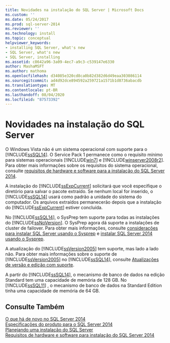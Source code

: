 ```yaml
---
title: Novidades na instalação do SQL Server | Microsoft Docs
ms.custom: ''
ms.date: 05/24/2017
ms.prod: sql-server-2014
ms.reviewer: ''
ms.technology: install
ms.topic: conceptual
helpviewer_keywords:
- installing SQL Server, what's new
- SQL Server, what's new
- SQL Server, installing
ms.assetid: c8642a96-3a09-4ec7-a9c3-c539147e6330
author: MashaMSFT
ms.author: mathoma
ms.openlocfilehash: d34085e320cd8ca0b82d382d6d49eaa303086114
ms.sourcegitcommit: ad4d92dce894592a259721a1571b1d8736abacdb
ms.translationtype: MT
ms.contentlocale: pt-BR
ms.lasthandoff: 08/04/2020
ms.locfileid: "87573392"
---
```

# <a name="what39s-new-in-sql-server-installation"></a>Novidades na instalação do SQL Server
  O Windows Vista não é um sistema operacional com suporte para o [!INCLUDE[ssSQL14](../../includes/sssql14-md.md)]. O Service Pack 1 permanece como o requisito mínimo para sistemas operacionais [!INCLUDE[win7](../../includes/win7-md.md)] e [!INCLUDE[winserver2008r2](../../includes/winserver2008r2-md.md)]. Para obter mais informações sobre os requisitos do sistema operacional, consulte [requisitos de hardware e software para a instalação do SQL Server 2014](hardware-and-software-requirements-for-installing-sql-server.md).  
  
 A instalação do [!INCLUDE[ssExpCurrent](../../includes/ssexpcurrent-md.md)] solicitará que você especifique o diretório para salvar o pacote extraído. Se nenhum local for inserido, o [!INCLUDE[ssSQL14](../../includes/sssql14-md.md)] usará como padrão a unidade do sistema do computador. Os arquivos extraídos permanecerão depois que a instalação do [!INCLUDE[ssExpCurrent](../../includes/ssexpcurrent-md.md)] estiver concluída.  
  
 No [!INCLUDE[ssSQL14](../../includes/sssql14-md.md)], o SysPrep tem suporte para todas as instalações do [!INCLUDE[ssNoVersion](../../includes/ssnoversion-md.md)]. O SysPrep agora dá suporte a instalações de cluster de failover. Para obter mais informações, consulte [considerações para instalar SQL Server usando o Sysprep](../../database-engine/install-windows/considerations-for-installing-sql-server-using-sysprep.md) e [instalar SQL Server 2014 usando o Sysprep](../../database-engine/install-windows/install-sql-server-using-sysprep.md).  
  
 A atualização do [!INCLUDE[ssVersion2005](../../includes/ssversion2005-md.md)] tem suporte, mas lado a lado não. Para obter mais informações sobre o suporte de [!INCLUDE[ssVersion2005](../../includes/ssversion2005-md.md)] no [!INCLUDE[ssSQL14](../../includes/sssql14-md.md)], consulte [Atualizações de versão e edição com suporte](../../database-engine/install-windows/supported-version-and-edition-upgrades.md).  
  
 A partir do [!INCLUDE[ssSQL14](../../includes/sssql14-md.md)], o mecanismo de banco de dados na edição Standard tem uma capacidade de memória de 128 GB. No [!INCLUDE[ssSQL11](../../includes/sssql11-md.md)] , o mecanismo de banco de dados na Standard Edition tinha uma capacidade de memória de 64 GB.  
  
## <a name="see-also"></a>Consulte Também  
 [O que há de novo no SQL Server 2014](../what-s-new-in-sql-server-2016.md)   
 [Especificações do produto para o SQL Server 2014](../../../2014/getting-started/sql-server-2014-product-specifications.md)   
 [Planejando uma instalação do SQL Server](../../../2014/sql-server/install/planning-a-sql-server-installation.md)   
 [Requisitos de hardware e software para instalação do SQL Server 2014](hardware-and-software-requirements-for-installing-sql-server.md)  
  
  
